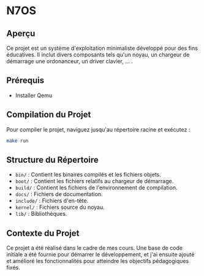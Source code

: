 # N7OS

## Aperçu

Ce projet est un système d'exploitation minimaliste développé pour des fins éducatives. Il inclut divers composants tels qu'un noyau, un chargeur de démarrage une ordonanceur, un driver clavier, ... .


## Prérequis

- Installer Qemu

## Compilation du Projet

Pour compiler le projet, naviguez jusqu'au répertoire racine et exécutez :

```sh
make run 
```

## Structure du Répertoire

- ``bin/`` : Contient les binaires compilés et les fichiers objets.
- ``boot/`` : Contient les fichiers relatifs au chargeur de démarrage.
- ``build/`` : Contient les fichiers de l'environnement de compilation.
- ``docs/`` : Fichiers de documentation.
- ``include/`` : Fichiers d'en-tête.
- ``kernel/`` : Fichiers source du noyau.
- ``lib/`` : Bibliothèques.


## Contexte du Projet

Ce projet a été réalisé dans le cadre de mes cours. Une base de code initiale a été fournie pour démarrer le développement, et j'ai ensuite ajouté et amélioré les fonctionnalités pour atteindre les objectifs pédagogiques fixés.
